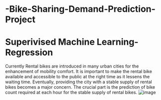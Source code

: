 # -Bike-Sharing-Demand-Prediction-Project
# Superivised Machine Learning- Regression 
Currently Rental bikes are introduced in many urban cities for the enhancement of mobility comfort. It is important to make the rental bike available and accessible to the public at the right time as it lessens the waiting time. Eventually, providing the city with a stable supply of rental bikes becomes a major concern. The crucial part is the prediction of bike count required at each hour for the stable supply of rental bikes.
![image](https://user-images.githubusercontent.com/97581905/163705118-b08b1984-3cc6-4786-aa7c-cea8354012eb.png)

